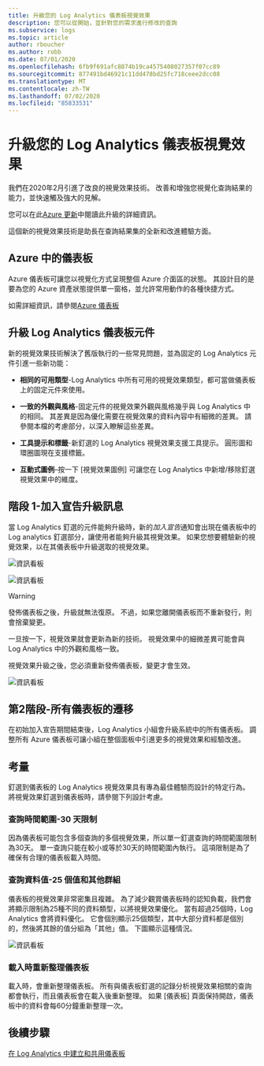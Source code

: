 ```yaml
---
title: 升級您的 Log Analytics 儀表板視覺效果
description: 您可以從開始，並針對您的需求進行修改的查詢
ms.subservice: logs
ms.topic: article
author: rboucher
ms.author: robb
ms.date: 07/01/2020
ms.openlocfilehash: 6fb9f691afc8874b19ca4575408027357f07cc89
ms.sourcegitcommit: 877491bd46921c11dd478bd25fc718ceee2dcc08
ms.translationtype: MT
ms.contentlocale: zh-TW
ms.lasthandoff: 07/02/2020
ms.locfileid: "85833531"
---
```

# <a name="upgrading-your-log-analytics-dashboard-visualizations"></a>升級您的 Log Analytics 儀表板視覺效果

我們在2020年2月引進了改良的視覺效果技術。 改善和增強您視覺化查詢結果的能力，並快速觸及強大的見解。 

您可以在此[Azure 更新](https://azure.microsoft.com/updates/azure-monitor-log-analytics-upgraded-results-visualization/)中閱讀此升級的詳細資訊。 

這個新的視覺效果技術是助長在查詢結果集的全新和改進體驗方面。 

## <a name="dashboards-in-azure"></a>Azure 中的儀表板

Azure 儀表板可讓您以視覺化方式呈現整個 Azure 介面區的狀態。 其設計目的是要為您的 Azure 資產狀態提供單一窗格，並允許常用動作的各種快捷方式。 

如需詳細資訊，請參閱[Azure 儀表板](https://docs.microsoft.com/azure/azure-portal/azure-portal-dashboards)


## <a name="upgrading-log-analytics-dashboard-parts"></a>升級 Log Analytics 儀表板元件

新的視覺效果技術解決了舊版執行的一些常見問題，並為固定的 Log Analytics 元件引進一些新功能： 

- **相同的可用類型**-Log Analytics 中所有可用的視覺效果類型，都可當做儀表板上的固定元件來使用。

- **一致的外觀與風格**-固定元件的視覺效果外觀與風格幾乎與 Log Analytics 中的相同。 其差異是因為優化需要在視覺效果的資料內容中有細微的差異。 請參閱本檔的考慮部分，以深入瞭解這些差異。

- **工具提示和標籤**-新釘選的 Log Analytics 視覺效果支援工具提示。 圓形圖和環圈圖現在支援標籤。

- **互動式圖例**–按一下 [視覺效果圖例] 可讓您在 Log Analytics 中新增/移除釘選視覺效果中的維度。

## <a name="stage-1---opt-in-upgrade-message"></a>階段 1-加入宣告升級訊息

當 Log Analytics 釘選的元件能夠升級時，新的*加入宣告*通知會出現在儀表板中的 Log analytics 釘選部分，讓使用者能夠升級其視覺效果。 如果您想要體驗新的視覺效果，以在其儀表板中升級選取的視覺效果。

 
![資訊看板](media/dashboard-upgrade/update-message-1.png)
 
![資訊看板](media/dashboard-upgrade/update-message-2.png)

> [!WARNING]
> 發佈儀表板之後，升級就無法復原。 不過，如果您離開儀表板而不重新發行，則會捨棄變更。  

一旦按一下，視覺效果就會更新為新的技術。 視覺效果中的細微差異可能會與 Log Analytics 中的外觀和風格一致。

視覺效果升級之後，您必須重新發佈儀表板，變更才會生效。

![資訊看板](media/dashboard-upgrade/update-message-3.png)

## <a name="stage-2---migration-of-all-dashboards"></a>第2階段-所有儀表板的遷移

在初始加入宣告期間結束後，Log Analytics 小組會升級系統中的所有儀表板。 調整所有 Azure 儀表板可讓小組在整個面板中引進更多的視覺效果和經驗改進。

## <a name="considerations"></a>考量

釘選到儀表板的 Log Analytics 視覺效果具有專為最佳體驗而設計的特定行為。 將視覺效果釘選到儀表板時，請參閱下列設計考慮。

### <a name="query-time-scope---30-day-limit"></a>查詢時間範圍-30 天限制

因為儀表板可能包含多個查詢的多個視覺效果，所以單一釘選查詢的時間範圍限制為30天。 單一查詢只能在較小或等於30天的時間範圍內執行。 這項限制是為了確保有合理的儀表板載入時間。

### <a name="query-data-values---25-values-and-other-grouping"></a>查詢資料值-25 個值和其他群組

儀表板的視覺效果非常密集且複雜。 為了減少觀賞儀表板時的認知負載，我們會將顯示限制為25種不同的資料類型，以將視覺效果優化。 當有超過25個時，Log Analytics 會將資料優化。 它會個別顯示25個類型，其中大部分資料都是個別的，然後將其餘的值分組為「其他」值。 下圖顯示這種情況。  

![資訊看板](media/dashboard-upgrade/values-25-limit.png)

### <a name="dashboard-refresh-on-load"></a>載入時重新整理儀表板

載入時，會重新整理儀表板。 所有與儀表板釘選的記錄分析視覺效果相關的查詢都會執行，而且儀表板會在載入後重新整理。 如果 [儀表板] 頁面保持開啟，儀表板中的資料會每60分鐘重新整理一次。

## <a name="next-steps"></a>後續步驟

[在 Log Analytics 中建立和共用儀表板](../learn/tutorial-logs-dashboards.md)

